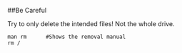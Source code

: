 ##Be Careful

Try to only delete the intended files!
Not the whole drive.

```shell
man rm      #Shows the removal manual
rm /
```